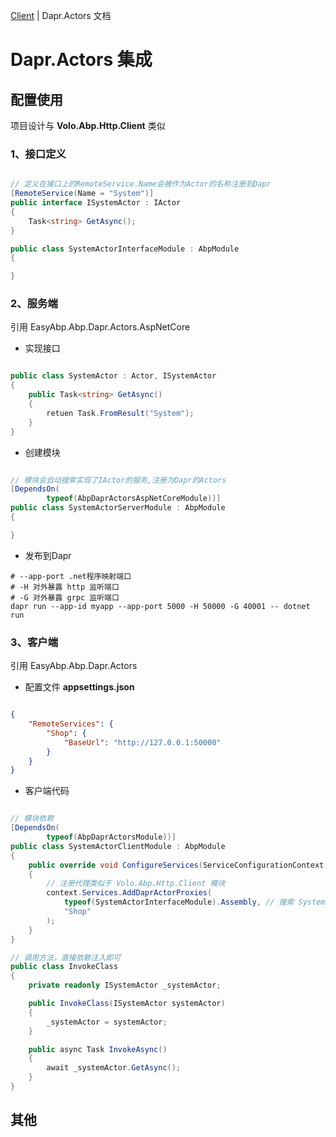 [Client](.src/EasyAbp.Abp.Dapr.Client/README.md) | Dapr.Actors 文档

# Dapr.Actors 集成

## 配置使用

项目设计与 **Volo.Abp.Http.Client** 类似  

### 1、接口定义

```c#

// 定义在接口上的RemoteService.Name会被作为Actor的名称注册到Dapr
[RemoteService(Name = "System")]
public interface ISystemActor : IActor
{
    Task<string> GetAsync();
}

public class SystemActorInterfaceModule : AbpModule
{

}

```

### 2、服务端

引用 EasyAbp.Abp.Dapr.Actors.AspNetCore

* 实现接口

```c#

public class SystemActor : Actor, ISystemActor 
{
    public Task<string> GetAsync() 
    {
        retuen Task.FromResult("System");
    }
}

```

* 创建模块

```c#

// 模块会自动搜索实现了IActor的服务,注册为Dapr的Actors
[DependsOn(
        typeof(AbpDaprActorsAspNetCoreModule))]
public class SystemActorServerModule : AbpModule
{

}

```

* 发布到Dapr

```shell
# --app-port .net程序映射端口
# -H 对外暴露 http 监听端口
# -G 对外暴露 grpc 监听端口
dapr run --app-id myapp --app-port 5000 -H 50000 -G 40001 -- dotnet run

```

### 3、客户端

引用 EasyAbp.Abp.Dapr.Actors

* 配置文件 **appsettings.json**

```json

{
    "RemoteServices": {
        "Shop": {
            "BaseUrl": "http://127.0.0.1:50000"
        }
    }
}

```

* 客户端代码  

```c#

// 模块依赖
[DependsOn(
        typeof(AbpDaprActorsModule))]
public class SystemActorClientModule : AbpModule
{
    public override void ConfigureServices(ServiceConfigurationContext context)
    {
        // 注册代理类似于 Volo.Abp.Http.Client 模块
        context.Services.AddDaprActorProxies(
            typeof(SystemActorInterfaceModule).Assembly, // 搜索 SystemActorInterfaceModule 模块下的IActor定义
            "Shop"
        );
    }
}

// 调用方法，直接依赖注入即可
public class InvokeClass
{
    private readonly ISystemActor _systemActor;

    public InvokeClass(ISystemActor systemActor)
    {
        _systemActor = systemActor; 
    }

    public async Task InvokeAsync()
    {
        await _systemActor.GetAsync();
    }
}

```

## 其他
